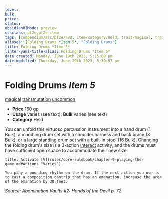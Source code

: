 ```yaml
---
level:
bulk:
price:
status:
obsidianUIMode: preview
cssclass: pf2e,pf2e-item
tags: [compendium/src/pf2e/av2, item/category/held, trait/magical, trait/transmutation, trait/uncommon]
aliases: [Folding Drums *Item 5*, "Folding Drums"]
title: Folding Drums *Item 5*
linter-yaml-title-alias: Folding Drums *Item 5*
date created: Monday, June 19th 2023, 5:15:09 pm
date modified: Thursday, June 29th 2023, 5:30:57 pm
---
```


# Folding Drums *Item 5*

[magical](rules/traits/magical.md) [transmutation](rules/traits/transmutation.md) [uncommon](rules/traits/uncommon.md)  

- **Price** 160 gp
- **Usage** varies (see text); **Bulk** varies (see text)
- **Category** Held

You can unfold this virtuoso percussion instrument into a hand drum (1 Bulk), a marching drum set with a shoulder harness and back brace (3 Bulk), or a large standing drum set with a built-in stool (16 Bulk). Changing the folding drum's size is a 3-action [Interact](rules/actions/interact.md) activity, and the drums must have sufficient open space to accommodate their new size.

```ad-embed-ability
title: Activate [V](rules/core-rulebook/chapter-9-playing-the-game.md#Actions "Varies")

You play a pounding rhythm on the drum. If the next action you use is to cast a composition cantrip that has an emanation, increase the area of the emanation by 30 feet.
```

*Source: Abomination Vaults #2: Hands of the Devil p. 72*
